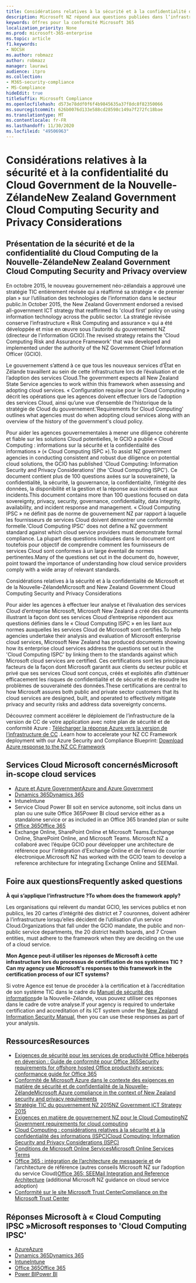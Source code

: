 ```yaml
---
title: Considérations relatives à la sécurité et à la confidentialité du Cloud Government de la Nouvelle-Zélande
description: Microsoft NZ répond aux questions publiées dans l’infrastructure Cloud Computing Nouvelle-Zélande.
keywords: Offres pour la conformité Microsoft 365
localization_priority: None
ms.prod: microsoft-365-enterprise
ms.topic: article
f1.keywords:
- NOCSH
ms.author: robmazz
author: robmazz
manager: laurawi
audience: itpro
ms.collection:
- M365-security-compliance
- MS-Compliance
hideEdit: true
titleSuffix: Microsoft Compliance
ms.openlocfilehash: d573e78ddf0f6f4b9845635a37f8dc8f82350066
ms.sourcegitcommit: 626b0076d133e588cd28598c149a7f272fc18bae
ms.translationtype: MT
ms.contentlocale: fr-FR
ms.lasthandoff: 11/30/2020
ms.locfileid: "49506963"
---
```

# <a name="new-zealand-government-cloud-computing-security-and-privacy-considerations"></a><span data-ttu-id="cbbff-104">Considérations relatives à la sécurité et à la confidentialité du Cloud Government de la Nouvelle-Zélande</span><span class="sxs-lookup"><span data-stu-id="cbbff-104">New Zealand Government Cloud Computing Security and Privacy Considerations</span></span>

## <a name="new-zealand-government-cloud-computing-security-and-privacy-overview"></a><span data-ttu-id="cbbff-105">Présentation de la sécurité et de la confidentialité du Cloud Computing de la Nouvelle-Zélande</span><span class="sxs-lookup"><span data-stu-id="cbbff-105">New Zealand Government Cloud Computing Security and Privacy overview</span></span>

<span data-ttu-id="cbbff-106">En octobre 2015, le nouveau gouvernement néo-zélandais a approuvé une stratégie TIC entièrement révisée qui a réaffirmé sa stratégie « de premier plan » sur l’utilisation des technologies de l’information dans le secteur public.</span><span class="sxs-lookup"><span data-stu-id="cbbff-106">In October 2015, the New Zealand Government endorsed a revised all-government ICT strategy that reaffirmed its 'cloud first' policy on using information technology across the public sector.</span></span> <span data-ttu-id="cbbff-107">La stratégie révisée conserve l’infrastructure « Risk Computing and assurance » qui a été développée et mise en œuvre sous l’autorité du gouvernement NZ (directeur de l’information GCIO).</span><span class="sxs-lookup"><span data-stu-id="cbbff-107">The revised strategy retains the 'Cloud Computing Risk and Assurance Framework' that was developed and implemented under the authority of the NZ Government Chief Information Officer (GCIO).</span></span>

<span data-ttu-id="cbbff-108">Le gouvernement s’attend à ce que tous les nouveaux services d’État en Zélande travaillent au sein de cette infrastructure lors de l’évaluation et de l’adoption des services Cloud.</span><span class="sxs-lookup"><span data-stu-id="cbbff-108">The government expects all New Zealand State Service agencies to work within this framework when assessing and adopting cloud services.</span></span> <span data-ttu-id="cbbff-109">« Configuration requise pour le Cloud Computing » décrit les opérations que les agences doivent effectuer lors de l’adoption des services Cloud, ainsi qu’une vue d’ensemble de l’historique de la stratégie de Cloud du gouvernement.</span><span class="sxs-lookup"><span data-stu-id="cbbff-109">'Requirements for Cloud Computing' outlines what agencies must do when adopting cloud services along with an overview of the history of the government's cloud policy.</span></span>

<span data-ttu-id="cbbff-110">Pour aider les agences gouvernementales à mener une diligence cohérente et fiable sur les solutions Cloud potentielles, le GCIO a publié « Cloud Computing : informations sur la sécurité et la confidentialité des informations » (« Cloud Computing ISPC »).</span><span class="sxs-lookup"><span data-stu-id="cbbff-110">To assist NZ government agencies in conducting consistent and robust due diligence on potential cloud solutions, the GCIO has published 'Cloud Computing: Information Security and Privacy Considerations' (the 'Cloud Computing ISPC').</span></span> <span data-ttu-id="cbbff-111">Ce document contient plus de 100 questions axées sur la souveraineté, la confidentialité, la sécurité, la gouvernance, la confidentialité, l’intégrité des données, la disponibilité et la gestion et la réponse aux incidents et aux incidents.</span><span class="sxs-lookup"><span data-stu-id="cbbff-111">This document contains more than 100 questions focused on data sovereignty, privacy, security, governance, confidentiality, data integrity, availability, and incident response and management.</span></span> <span data-ttu-id="cbbff-112">« Cloud Computing IPSC » ne définit pas de norme de gouvernement NZ par rapport à laquelle les fournisseurs de services Cloud doivent démontrer une conformité formelle.</span><span class="sxs-lookup"><span data-stu-id="cbbff-112">'Cloud Computing IPSC' does not define a NZ government standard against which cloud service providers must demonstrate formal compliance.</span></span> <span data-ttu-id="cbbff-113">La plupart des questions indiquées dans le document ont toutefois pour objectif de comprendre comment les fournisseurs de services Cloud sont conformes à un large éventail de normes pertinentes.</span><span class="sxs-lookup"><span data-stu-id="cbbff-113">Many of the questions set out in the document do, however, point toward the importance of understanding how cloud service providers comply with a wide array of relevant standards.</span></span>

<span data-ttu-id="cbbff-114">Considérations relatives à la sécurité et à la confidentialité de Microsoft et de la Nouvelle-Zélande</span><span class="sxs-lookup"><span data-stu-id="cbbff-114">Microsoft and New Zealand Government Cloud Computing Security and Privacy Considerations</span></span>

<span data-ttu-id="cbbff-115">Pour aider les agences à effectuer leur analyse et l’évaluation des services Cloud d’entreprise Microsoft, Microsoft New Zealand a créé des documents illustrant la façon dont ses services Cloud d’entreprise répondent aux questions définies dans le « Cloud Computing ISPC » en les liant aux normes auxquelles les services Cloud de Microsoft sont certifiés.</span><span class="sxs-lookup"><span data-stu-id="cbbff-115">To help agencies undertake their analysis and evaluation of Microsoft enterprise cloud services, Microsoft New Zealand has produced documents showing how its enterprise cloud services address the questions set out in the 'Cloud Computing ISPC' by linking them to the standards against which Microsoft cloud services are certified.</span></span> <span data-ttu-id="cbbff-116">Ces certifications sont les principaux facteurs de la façon dont Microsoft garantit aux clients du secteur public et privé que ses services Cloud sont conçus, créés et exploités afin d’atténuer efficacement les risques de confidentialité et de sécurité et de résoudre les problèmes de souveraineté des données.</span><span class="sxs-lookup"><span data-stu-id="cbbff-116">These certifications are central to how Microsoft assures both public and private sector customers that its cloud services are designed, built, and operated to effectively mitigate privacy and security risks and address data sovereignty concerns.</span></span>

<span data-ttu-id="cbbff-117">Découvrez comment accélérer le déploiement de l’infrastructure de la version de CC de votre application avec notre plan de sécurité et de conformité Azure : [Télécharger la réponse Azure vers la version de l’infrastructure de CC](https://gallery.technet.microsoft.com/Response-to-GCIO-Cloud-e117bbb9) .</span><span class="sxs-lookup"><span data-stu-id="cbbff-117">Learn how to accelerate your NZ CC Framework deployment with our Azure Security and Compliance Blueprint: [Download Azure response to the NZ CC Framework](https://gallery.technet.microsoft.com/Response-to-GCIO-Cloud-e117bbb9)</span></span>

## <a name="microsoft-in-scope-cloud-services"></a><span data-ttu-id="cbbff-118">Services Cloud Microsoft concernés</span><span class="sxs-lookup"><span data-stu-id="cbbff-118">Microsoft in-scope cloud services</span></span>

- [<span data-ttu-id="cbbff-119">Azure et Azure Government</span><span class="sxs-lookup"><span data-stu-id="cbbff-119">Azure and Azure Government</span></span>](https://aka.ms/AzureCompliance)
- [<span data-ttu-id="cbbff-120">Dynamics 365</span><span class="sxs-lookup"><span data-stu-id="cbbff-120">Dynamics 365</span></span>](https://aka.ms/d365-compliance-list)
- <span data-ttu-id="cbbff-121">Intune</span><span class="sxs-lookup"><span data-stu-id="cbbff-121">Intune</span></span>
- <span data-ttu-id="cbbff-122">Service Cloud Power BI soit en service autonome, soit inclus dans un plan ou une suite Office 365</span><span class="sxs-lookup"><span data-stu-id="cbbff-122">Power BI cloud service either as a standalone service or as included in an Office 365 branded plan or suite</span></span>
- [<span data-ttu-id="cbbff-123">Office 365</span><span class="sxs-lookup"><span data-stu-id="cbbff-123">Office 365</span></span>](https://go.microsoft.com/fwlink/p/?LinkID=2077751)
- <span data-ttu-id="cbbff-124">Exchange Online, SharePoint Online et Microsoft Teams.</span><span class="sxs-lookup"><span data-stu-id="cbbff-124">Exchange Online, SharePoint Online, and Microsoft Teams.</span></span> <span data-ttu-id="cbbff-125">Microsoft NZ a collaboré avec l’équipe GCIO pour développer une architecture de référence pour l’intégration d’Exchange Online et de l’envoi de courrier électronique.</span><span class="sxs-lookup"><span data-stu-id="cbbff-125">Microsoft NZ has worked with the GCIO team to develop a reference architecture for integrating Exchange Online and SEEMail.</span></span>

## <a name="frequently-asked-questions"></a><span data-ttu-id="cbbff-126">Foire aux questions</span><span class="sxs-lookup"><span data-stu-id="cbbff-126">Frequently asked questions</span></span>

<span data-ttu-id="cbbff-127">**À qui s’applique l’infrastructure ?**</span><span class="sxs-lookup"><span data-stu-id="cbbff-127">**To whom does the framework apply?**</span></span>

<span data-ttu-id="cbbff-128">Les organisations qui relèvent du mandat GCIO, les services publics et non publics, les 20 cartes d’intégrité des district et 7 couronnes, doivent adhérer à l’infrastructure lorsqu’elles décident de l’utilisation d’un service Cloud.</span><span class="sxs-lookup"><span data-stu-id="cbbff-128">Organizations that fall under the GCIO mandate, the public and non-public service departments, the 20 district health boards, and 7 Crown entities, must adhere to the framework when they are deciding on the use of a cloud service.</span></span>

<span data-ttu-id="cbbff-129">**Mon Agence peut-il utiliser les réponses de Microsoft à cette infrastructure lors du processus de certification de nos systèmes TIC ?**</span><span class="sxs-lookup"><span data-stu-id="cbbff-129">**Can my agency use Microsoft's responses to this framework in the certification process of our ICT systems?**</span></span>

<span data-ttu-id="cbbff-130">Si votre Agence est tenue de procéder à la certification et à l’accréditation de son système TIC dans le cadre du [Manuel de sécurité des informations](https://go.microsoft.com/fwlink/p/?linkid=2099496)de la Nouvelle-Zélande, vous pouvez utiliser ces réponses dans le cadre de votre analyse.</span><span class="sxs-lookup"><span data-stu-id="cbbff-130">If your agency is required to undertake certification and accreditation of its ICT system under the [New Zealand Information Security Manual](https://go.microsoft.com/fwlink/p/?linkid=2099496), then you can use these responses as part of your analysis.</span></span>

## <a name="resources"></a><span data-ttu-id="cbbff-131">Ressources</span><span class="sxs-lookup"><span data-stu-id="cbbff-131">Resources</span></span>

- [<span data-ttu-id="cbbff-132">Exigences de sécurité pour les services de productivité Office hébergés en déversion : Guide de conformité pour Office 365</span><span class="sxs-lookup"><span data-stu-id="cbbff-132">Security requirements for offshore hosted Office productivity services: conformance guide for Office 365</span></span>](https://aka.ms/o365-gcio-conformance-guidance)
- [<span data-ttu-id="cbbff-133">Conformité de Microsoft Azure dans le contexte des exigences en matière de sécurité et de confidentialité de la Nouvelle-Zélande</span><span class="sxs-lookup"><span data-stu-id="cbbff-133">Microsoft Azure compliance in the context of New Zealand security and privacy requirements</span></span>](https://aka.ms/azurecompliancenewzealand)
- [<span data-ttu-id="cbbff-134">Stratégie TIC du gouvernement NZ 2015</span><span class="sxs-lookup"><span data-stu-id="cbbff-134">NZ Government ICT Strategy 2015</span></span>](https://www.ict.govt.nz/strategy-and-action-plan/strategy/)
- [<span data-ttu-id="cbbff-135">Exigences en matière de gouvernement NZ pour le Cloud Computing</span><span class="sxs-lookup"><span data-stu-id="cbbff-135">NZ Government requirements for cloud computing</span></span>](https://aka.ms/NZ-Cloud-Requirements)
- [<span data-ttu-id="cbbff-136">Cloud Computing : considérations relatives à la sécurité et à la confidentialité des informations (ISPC)</span><span class="sxs-lookup"><span data-stu-id="cbbff-136">Cloud Computing: Information Security and Privacy Considerations (ISPC)</span></span>](https://www.digital.govt.nz/standards-and-guidance/technology-and-architecture/cloud-services/)
- [<span data-ttu-id="cbbff-137">Conditions de Microsoft Online Services</span><span class="sxs-lookup"><span data-stu-id="cbbff-137">Microsoft Online Services Terms</span></span>](https://aka.ms/Online-Services-Terms)
- <span data-ttu-id="cbbff-138">[Office 365 : intégration de l’architecture de messagerie et](https://download.microsoft.com/download/8/5/9/859CDCEE-D293-47D8-9B6A-670B108B48E1/Microsoft_Office_365_white_paper_EN_US.pdf) de l’architecture de référence (autres conseils Microsoft NZ sur l’adoption du service Cloud)</span><span class="sxs-lookup"><span data-stu-id="cbbff-138">[Office 365: SEEMail Integration and Reference Architecture](https://download.microsoft.com/download/8/5/9/859CDCEE-D293-47D8-9B6A-670B108B48E1/Microsoft_Office_365_white_paper_EN_US.pdf) (additional Microsoft NZ guidance on cloud service adoption)</span></span>
- [<span data-ttu-id="cbbff-139">Conformité sur le site Microsoft Trust Center</span><span class="sxs-lookup"><span data-stu-id="cbbff-139">Compliance on the Microsoft Trust Center</span></span>](https://www.microsoft.com/trust-center/compliance/compliance-overview)

## <a name="microsoft-responses-to-cloud-computing-ipsc"></a><span data-ttu-id="cbbff-140">Réponses Microsoft à « Cloud Computing IPSC »</span><span class="sxs-lookup"><span data-stu-id="cbbff-140">Microsoft responses to 'Cloud Computing IPSC'</span></span>

- [<span data-ttu-id="cbbff-141">Azure</span><span class="sxs-lookup"><span data-stu-id="cbbff-141">Azure</span></span>](https://aka.ms/Azure-NZ-response)
- [<span data-ttu-id="cbbff-142">Dynamics 365</span><span class="sxs-lookup"><span data-stu-id="cbbff-142">Dynamics 365</span></span>](https://aka.ms/d365-nz-response)
- [<span data-ttu-id="cbbff-143">Intune</span><span class="sxs-lookup"><span data-stu-id="cbbff-143">Intune</span></span>](https://aka.ms/Intune-NZ-response)
- [<span data-ttu-id="cbbff-144">Office 365</span><span class="sxs-lookup"><span data-stu-id="cbbff-144">Office 365</span></span>](https://aka.ms/O365-NZ-Response)
- [<span data-ttu-id="cbbff-145">Power BI</span><span class="sxs-lookup"><span data-stu-id="cbbff-145">Power BI</span></span>](https://download.microsoft.com/download/5/1/7/51726B9B-2E76-49C4-9D4F-A36BF025CB93/Response-to-GCIO-105-questions-Power-BI.pdf)
